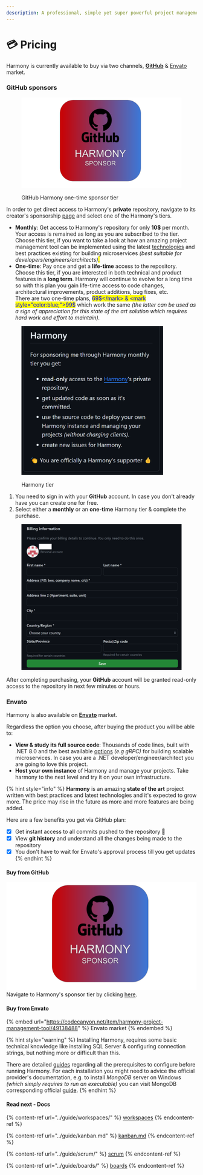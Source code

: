```yaml
---
description: A professional, simple yet super powerful project management tool.
---
```


# 💳 Pricing

Harmony is currently available to buy via two channels, [**GitHub**](https://github.com/sponsors/chsakell) &  [Envato](https://codecanyon.net/item/harmony-project-management-tool/49138488) market.

### GitHub sponsors

<figure><img src="../.gitbook/assets/harmony-sponsor-link.png" alt="" width="563"><figcaption><p>GitHub Harmony one-time sponsor tier</p></figcaption></figure>

In order to get direct access to Harmony's **private** repository, navigate to its creator's sponsorship [page](https://github.com/sponsors/chsakell) and select one of the Harmony's tiers.&#x20;

* **Monthly**: Get access to Harmony's repository for only **10$** per month. Your access is remained as long as you are subscribed to the tier. \
  Choose this tier, if you want to take a look at how an amazing project management tool can be implemented using the latest [technologies](technology.md) and best practices existing for building microservices _(best suitable for developers/engineers/architects)_<mark style="color:blue;">.</mark>
* **One-time**: Pay once and get a **life-time** access to the repository.  \
  Choose this tier, if you are interested in both technical and product features in a **long term**.  Harmony will continue to evolve for a long time so with this plan you gain life-time access to code changes, architectural improvements, product additions, bug fixes, etc.\
  There are two one-time plans, <mark style="color:blue;">69$</mark> & <mark style="color:blue;">99$</mark> which work the same _(the latter can be used as a sign of appreciation for this state of the art solution which requires hard work and effort to maintain)._

<figure><img src="../.gitbook/assets/harmony-monthly-tier.png" alt="" width="375"><figcaption><p>Harmony tier</p></figcaption></figure>

1. You need to sign in with your **GitHub** account. In case you don't already have you can create one for free.
2. Select either a **monthly** or an **one-time** Harmony tier & complete the purchase.

<figure><img src="../.gitbook/assets/github-sponsors-billing.png" alt="" width="563"><figcaption></figcaption></figure>

After completing purchasing, your **GitHub** account will be granted read-only access to the repository in next few minutes or hours.

### Envato

Harmony is also available on [**Envato**](https://codecanyon.net/item/harmony-project-management-tool/49138488) market.&#x20;

Regardless the option you choose, after buying the product you will be able to:

* **View & study its full source code**: Thousands of code lines, built with .NET 8.0 and the best available [options](technology.md) _(e.g gRPC)_ for building scalable microservices. In case you are a .NET developer/engineer/architect you are going to love this project.
* **Host your own instance** of Harmony and manage your projects. Take harmony to the next level and try it on your own infrastructure.

{% hint style="info" %}
**Harmony** is an amazing **state of the art** project written with best practices and latest technologies and it's expected to grow more. The price may rise in the future as more and more features are being added.

Here are a few benefits you get via GitHub plan:

* [x] Get instant access to all commits pushed to the repository :muscle:&#x20;
* [x] View **git history** and understand all the changes being made to the repository
* [x] You don't have to wait for Envato's approval process till you get updates
{% endhint %}

#### Buy from GitHub

<img src="../.gitbook/assets/harmony-sponsor-link.png" alt="" data-size="original">Navigate to Harmony's sponsor tier by clicking [here](https://github.com/sponsors/chsakell).&#x20;

#### Buy from Envato

{% embed url="https://codecanyon.net/item/harmony-project-management-tool/49138488" %}
Envato market
{% endembed %}

{% hint style="warning" %}
Installing Harmony, requires some basic technical knowledge like installing SQL Server & configuring connection strings, but nothing more or difficult than this.

There are detailed [guides](broken-reference) regarding all the prerequisites to configure before running Harmony. For each installation you might need to advice the official provider's documentation, e.g. to install _MongoDB_ server on Windows _(which simply requires to run an executable)_ you can visit MongoDB corresponding official [guide](https://www.mongodb.com/docs/manual/tutorial/install-mongodb-on-windows/#install-mongodb-community-edition).
{% endhint %}

#### Read next - Docs

{% content-ref url="../guide/workspaces/" %}
[workspaces](../guide/workspaces/)
{% endcontent-ref %}

{% content-ref url="../guide/kanban.md" %}
[kanban.md](../guide/kanban.md)
{% endcontent-ref %}

{% content-ref url="../guide/scrum/" %}
[scrum](../guide/scrum/)
{% endcontent-ref %}

{% content-ref url="../guide/boards/" %}
[boards](../guide/boards/)
{% endcontent-ref %}
